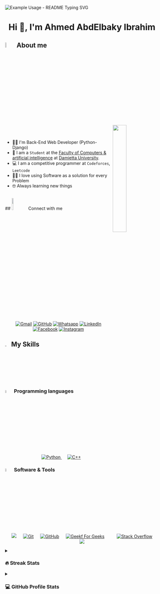 <p align="left">
  <img src="https://readme-typing-svg.demolab.com/?lines=Hello+to+My+GitHub!;&font=Fira%20Code&width=400&height=50&duration=4000&pause=1000" alt="Example Usage - README Typing SVG">
</p>
<h1 align="center">Hi 👋, I'm Ahmed AbdElbaky Ibrahim</h1>

## <img src = "blob:https://lordicon.com/11132199-6a06-4db7-bd85-e74d6543e4e0" width = 6.5%> About me

<img align="right" src="blob:https://lordicon.com/11132199-6a06-4db7-bd85-e74d6543e4e0" width=30%>

<br><br>
- 👨‍💻 I'm Back-End Web Developer (Python-Django)
- :school: I am a `Student` at the [Faculty of Computers & artificial intelligence](https://cai.du.edu.eg/) at [Damietta University](https://www.du.edu.eg/).
- :computer: I am a competitive programmer at `Codeforces`,  `Leetcode`
- ✍🏻 I love using Software as a solution for every Problem
- 🤓 Always learning new things
<br>
## <img src="https://github.com/7oSkaaa/7oSkaaa/blob/main/Images/Connect-with-me.gif?raw=true" width="10%"> Connect with me
<p align="center">
	<a href="mailto:ahmedabdelbaki2021@gmail.com"><img img src="https://img.shields.io/badge/gmail-%23EA4335.svg?style=plastic&logo=gmail&logoColor=white" alt="Gmail"/></a>
	<a href="https://github.com/ahmed-3baky"><img src="https://img.shields.io/badge/github-%23181717.svg?style=plastic&logo=github&logoColor=white" alt="GitHub"/></a>
	<a href="https://wa.me/0201098625894"><img src="https://img.shields.io/badge/whatsapp-%2325D366.svg?style=plastic&logo=whatsapp&logoColor=white" alt="Whatsapp"/></a>
	<a href="https://www.linkedin.com/in/ahmed-abdelbaky-822b23308/"><img src="https://img.shields.io/badge/linkedin-%230A66C2.svg?style=plastic&logo=linkedin&logoColor=white" alt="LinkedIn"/></a>
	<a href="https://www.facebook.com/ahmed.abdelbakey.104/"><img src="https://img.shields.io/badge/facebook-%231877F2.svg?style=plastic&logo=facebook&logoColor=white" alt="Facebook"/></a> 
	<a href="https://www.instagram.com/ahmed3baky/?hl=ar"><img src="https://img.shields.io/badge/instagram-%23E4405F.svg?style=plastic&logo=instagram&logoColor=white" alt="Instagram"/></a>
	
</p>



## <img src="https://media2.giphy.com/media/QssGEmpkyEOhBCb7e1/giphy.gif?cid=ecf05e47a0n3gi1bfqntqmob8g9aid1oyj2wr3ds3mg700bl&rid=giphy.gif" width ="3%"> My Skills

### <img src = "https://media.tenor.com/8oox5-cM_2kAAAAi/python.gif/?raw=true" width=5%> Programming languages

<p align="center"> 
  &emsp;
   <a href="https://www.python.org" target="_blank">
    <img alt="Python" src="https://img.shields.io/badge/Python%20-%2314354C.svg?style=plastic&logo=python&logoColor=white">
  </a>
  &emsp;
  <a href="https://www.w3schools.com/cpp/" target="_blank"> 
    <img alt="C++" src="https://img.shields.io/badge/C++%20-%2300599C.svg?style=plastic&logo=c%2B%2B&logoColor=white">
  </a> 
</p>



 ### <img src = "https://github.com/7oSkaaa/7oSkaaa/blob/main/Images/Software_Tools.gif?raw=true" width=5%>  Software & Tools
 
<p align="center">
&emsp;
<a href="#"><img src="https://img.shields.io/badge/django-%23092E20.svg?&style=plastic&logo=django&logoColor=white" /></a>
  &emsp;
    <a href="#"><img alt="Git" src="https://img.shields.io/badge/Git%20-%23F05033.svg?style=plastic&logo=git&logoColor=white"></a>
  &emsp;
    <a href="#"><img alt="GitHub" src="https://img.shields.io/badge/github-%23181717.svg?style=plastic&logo=github&logoColor=white"></a>
  &emsp;
    <a href="#"><img alt="Geekf For Geeks" src="https://img.shields.io/badge/geeksforgeeks-%230F9D58.svg?style=plastic&logo=geeksforgeeks&logoColor=white"></a>
  &emsp;
&emsp;
    <a href="#"><img alt="Stack Overflow" src="https://img.shields.io/badge/-Stack%20Overflow-FE7A16?style=plastic&logo=stack-overflow&logoColor=white"></a>
  &emsp;
    <a href="#"><img src="https://img.shields.io/badge/mysql-%234479A1.svg?&style=plastic&logo=mysql&logoColor=white"/></a>
</p>

<details><summary><h3> 🔥 Streak Stats</h3></summary>

----	

<p align="center"><img src="https://github-readme-streak-stats.herokuapp.com?user=ahmed-3baky&theme=tokyonight" alt="ahmed-3baky" /></p>

</details>
<details><summary><h3>💻 GitHub Profile Stats</h3></summary>

----
	
<p align="center">
    <a href="https://github.com/anuraghazra/github-readme-stats">
	    <img alt="ahmed-3baky's Github Stats" src="https://github-readme-stats.vercel.app/api?username=ahmed-3baky&show_icons=true&count_private=true&locale=en&theme=tokyonight&layout=compact" height="230px"/></a>
	  <img src="https://github-readme-stats.vercel.app/api/top-langs?username=ahmed-3baky&langs_count=10&show_icons=true&locale=en&theme=tokyonight" alt="ahmed-3baky" height="230px"/>
<br/>


<details><summary><h3>⚡ Recent GitHub Activity</h3></summary>

----
	
<img src="https://github-readme-activity-graph.vercel.app/graph?username=ahmed-3baky&bg_color=1a1b27&color=aa82d9&line=628edb&point=64bfaf&area=true&hide_border=true)(https://github.com/ashutosh00710/github-readme-activity-graph)">
 
</details>

